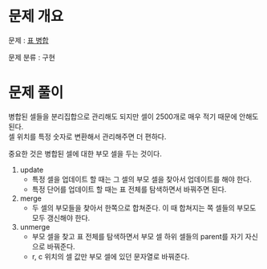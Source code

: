 # 문제 개요

문제 : [표 병합](https://school.programmers.co.kr/learn/courses/30/lessons/150366)

문제 분류 : 구현

# 문제 풀이

병합된 셀들을 분리집합으로 관리해도 되지만 셀이 2500개로 매우 적기 때문에 안해도 된다.  
셀 위치를 특정 숫자로 변환해서 관리해주면 더 편하다.

중요한 것은 병합된 셀에 대한 부모 셀을 두는 것이다.

1. update
   - 특정 셀을 업데이트 할 때는 그 셀의 부모 셀을 찾아서 업데이트를 해야 한다.
   - 특정 단어를 업데이트 할 때는 표 전체를 탐색하면서 바꿔주면 된다.
2. merge
   - 두 셀의 부모들을 찾아서 한쪽으로 합쳐준다. 이 때 합쳐지는 쪽 셀들의 부모도 모두 갱신해야 한다.
3. unmerge
   - 부모 셀을 찾고 표 전체를 탐색하면서 부모 셀 하위 셀들의 parent를 자기 자신으로 바꿔준다.
   - r, c 위치의 셀 값만 부모 셀에 있던 문자열로 바꿔준다.
